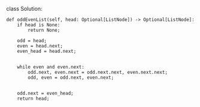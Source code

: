 


class Solution:
    
    def oddEvenList(self, head: Optional[ListNode]) -> Optional[ListNode]:
        if head is None:
            return None;
        
        odd = head;
        even = head.next;
        even_head = head.next;
        
        
        while even and even.next:
            odd.next, even.next = odd.next.next, even.next.next;
            odd, even = odd.next, even.next;
            
            
        odd.next = even_head;
        return head;
